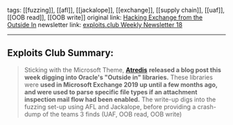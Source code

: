 tags:  [[fuzzing]], [[afl]], [[jackalope]], [[exchange]], [[supply chain]], [[uaf]], [[OOB read]], [[OOB write]]
original link:  [Hacking Exchange from the Outside In](https://www.atredis.com/blog/2024/4/22/hacking-exchange-from-the-outside-in?ref=blog.exploits.club)
newsletter link: [exploits.club Weekly Newsletter 18](https://blog.exploits.club/exploits-club-weekly-newsletter-18/)

---
## Exploits Club Summary:
> Sticking with the Microsoft Theme, [**Atredis**](https://www.atredis.com/?ref=blog.exploits.club) **released a blog post this week digging into Oracle's "Outside in" libraries.** These libraries were **used in Microsoft Exchange 2019 up until a few months ago, and were used to parse specific file types if an attachment inspection mail flow had been enabled.** The write-up digs into the fuzzing set-up using AFL and Jackalope, before providing a crash-dump of the teams 3 finds (UAF, OOB read, OOB write)